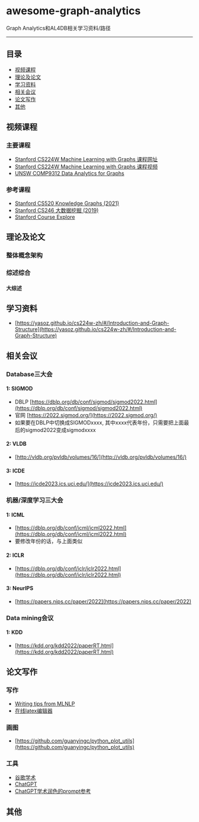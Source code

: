 # awesome-graph-analytics
Graph Analytics和AL4DB相关学习资料/路径

---

## 目录
- [视频课程](#视频课程)
- [理论及论文](#理论及论文)
- [学习资料](#学习资料)
- [相关会议](#相关会议)
- [论文写作](#论文写作)
- [其他](#其他)


## 视频课程
### 主要课程
- [Stanford CS224W Machine Learning with Graphs 课程网址](http://web.stanford.edu/class/cs224w/)
- [Stanford CS224W Machine Learning with Graphs 课程视频](https://www.bilibili.com/video/BV1RZ4y1c7Co/?spm_id_from=333.337.search-card.all.click&vd_source=eb83fc5d65c5d8ce4504000a8b1a7056)
- [UNSW COMP9312 Data Analytics for Graphs](https://github.com/guaiyoui/awesome-graph-analytics/tree/main/COMP9312)

### 参考课程
- [Stanford CS520 Knowledge Graphs (2021)](https://www.bilibili.com/video/BV1hb4y1r7fF/?from=search&seid=6234955209527085652&spm_id_from=333.337.0.0&vd_source=eb83fc5d65c5d8ce4504000a8b1a7056)
- [Stanford CS246 大数据挖掘 (2019)](https://www.bilibili.com/video/BV1SC4y187x1/?from=search&seid=1692751967493851255&spm_id_from=333.337.0.0&vd_source=eb83fc5d65c5d8ce4504000a8b1a7056)
- [Stanford Course Explore](https://explorecourses.stanford.edu/search?view=catalog&academicYear=&page=0&q=CS&filter-departmentcode-CS=on&filter-coursestatus-Active=on&filter-term-Autumn=on)



## 理论及论文


### 整体概念架构

### 综述综合

#### 大综述

## 学习资料
- [https://yasoz.github.io/cs224w-zh/#/Introduction-and-Graph-Structure](https://yasoz.github.io/cs224w-zh/#/Introduction-and-Graph-Structure)


## 相关会议

### Database三大会
#### 1: SIGMOD
- DBLP [https://dblp.org/db/conf/sigmod/sigmod2022.html](https://dblp.org/db/conf/sigmod/sigmod2022.html)
- 官网 [https://2022.sigmod.org/](https://2022.sigmod.org/)
- 如果要在DBLP中切换成SIGMODxxxx, 其中xxxx代表年份，只需要把上面最后的sigmod2022变成sigmodxxxx

#### 2: VLDB
- [http://vldb.org/pvldb/volumes/16/](http://vldb.org/pvldb/volumes/16/)

#### 3: ICDE
- [https://icde2023.ics.uci.edu/](https://icde2023.ics.uci.edu/)

### 机器/深度学习三大会

#### 1: ICML
- [https://dblp.org/db/conf/icml/icml2022.html](https://dblp.org/db/conf/icml/icml2022.html)
- 要修改年份的话，与上面类似


#### 2: ICLR
- [https://dblp.org/db/conf/iclr/iclr2022.html](https://dblp.org/db/conf/iclr/iclr2022.html)


#### 3: NeurIPS
- [https://papers.nips.cc/paper/2022](https://papers.nips.cc/paper/2022)

### Data mining会议

#### 1: KDD
- [https://kdd.org/kdd2022/paperRT.html](https://kdd.org/kdd2022/paperRT.html)


## 论文写作

### 写作
- [Writing tips from MLNLP](https://github.com/MLNLP-World/Paper-Writing-Tips#%E7%99%BE%E5%AE%B6%E4%B9%8B%E8%A8%80)
- [在线latex编辑器](https://www.latexlive.com/)


### 画图
- [https://github.com/guanyingc/python_plot_utils](https://github.com/guanyingc/python_plot_utils)


### 工具
- [谷歌学术](https://scholar.google.com.hk/)
- [ChatGPT](https://poe.com/ChatGPT)
- [ChatGPT学术润色的prompt参考](https://github.com/ashawkey/chatgpt_please_improve_my_paper_writing)




## 其他